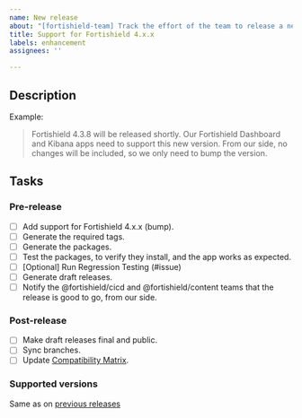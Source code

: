 ```yaml
---
name: New release
about: "[fortishield-team] Track the effort of the team to release a new version of Fortishield"
title: Support for Fortishield 4.x.x
labels: enhancement
assignees: ''

---
```


## Description

Example:
> Fortishield 4.3.8 will be released shortly. Our Fortishield Dashboard and Kibana apps need to support this new version. From our side, no changes will be included, so we only need to bump the version.


## Tasks

### Pre-release
- [ ] Add support for Fortishield 4.x.x (bump).
- [ ] Generate the required tags.
- [ ] Generate the packages.
- [ ] Test the packages, to verify they install, and the app works as expected.
- [ ] [Optional] Run Regression Testing (#issue) 
- [ ] Generate draft releases.
- [ ] Notify the @fortishield/cicd and @fortishield/content teams that the release is good to go, from our side.

### Post-release
- [ ] Make draft releases final and public.
- [ ] Sync branches.
- [ ] Update [Compatibility Matrix](https://github.com/fortishield/fortishield-kibana-app/wiki/Compatibility).

### Supported versions

Same as on [previous releases](https://github.com/fortishield/fortishield-dashboard-plugins/wiki/Compatibility)
